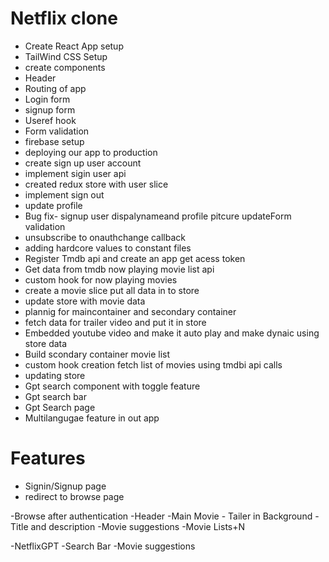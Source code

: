 # Netflix clone
   - Create React App setup
   - TailWind CSS Setup
   - create components
   - Header
   - Routing of app
   - Login form
   - signup form
   - Useref hook 
   - Form validation
   - firebase setup
   - deploying our app to production
   - create sign up user account
   - implement sigin user api 
   - created redux store with user slice
   - implement sign out 
   - update profile
   - Bug fix- signup user dispalynameand profile pitcure updateForm validation
   - unsubscribe to onauthchange callback
   - adding hardcore values to constant files
   - Register Tmdb api and create an app get acess token 
   - Get data from tmdb now playing movie list api 
   - custom hook for now playing movies 
   - create a movie slice put all data in to store
   - update store with movie data 
   - plannig for maincontainer and secondary container 
   - fetch data for trailer video and put it in store 
   - Embedded youtube video and make it auto play and make dynaic using store data 
   - Build scondary container movie list 
   - custom hook creation fetch list of movies using tmdbi api calls 
   - updating store
   - Gpt search component with toggle feature
   - Gpt search bar
   - Gpt Search page 
   - Multilangugae feature in out app 
   


# Features 
   - Signin/Signup page
   - redirect to browse page
   
-Browse after authentication 
   -Header 
   -Main Movie
      - Tailer in Background
      -Title and description 
      -Movie suggestions 
         -Movie Lists+N

-NetflixGPT
   -Search Bar
   -Movie suggestions 
